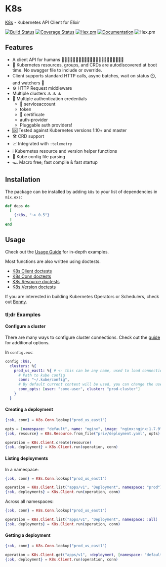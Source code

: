 # K8s

[K8s](https://hexdocs.pm/k8s/usage.html) - Kubernetes API Client for Elixir

[![Build Status](https://travis-ci.org/coryodaniel/k8s.svg?branch=master)](https://travis-ci.org/coryodaniel/k8s)
[![Coverage Status](https://coveralls.io/repos/github/coryodaniel/k8s/badge.svg?branch=master)](https://coveralls.io/github/coryodaniel/k8s?branch=master)
[![Hex.pm](http://img.shields.io/hexpm/v/k8s.svg?style=flat)](https://hex.pm/packages/k8s)
[![Documentation](https://img.shields.io/badge/documentation-on%20hexdocs-green.svg)](https://hexdocs.pm/k8s/)
![Hex.pm](https://img.shields.io/hexpm/l/k8s.svg?style=flat)


## Features

* A client API for humans 👩🏼🧑👩🏻👩🏽👩🏾🧑🏻🧑🏽🧑🧑🏾👨🏼👨🏾👨🏿
* 🔮 Kubernetes resources, groups, and CRDs are autodiscovered at boot time. No swagger file to include or override.
* Client supports standard HTTP calls, async batches, wait on status ⏲️, and watchers 👀
* ⚙️ HTTP Request middleware
* Multiple clusters ⚓ ⚓ ⚓
* 🔐 Multiple authentication credentials
  * 🤖 serviceaccount
  * token
  * 📜 certificate
  * auth-provider
  * Pluggable auth providers!
* 🆗 Tested against Kubernetes versions 1.10+ and master
* 🛠️ CRD support
* 📈 Integrated with `:telemetry`
* ℹ️ Kubernetes resource and version helper functions
* 🧰 Kube config file parsing
* 🏎️ Macro free; fast compile & fast startup

## Installation

The package can be installed by adding `k8s` to your list of dependencies in `mix.exs`:

```elixir
def deps do
  [
    {:k8s, "~> 0.5"}
  ]
end
```

## Usage

Check out the [Usage Guide](https://hexdocs.pm/k8s/usage.html) for in-depth examples.

Most functions are also written using doctests.

* [K8s.Client doctests](https://hexdocs.pm/k8s/K8s.Client.html)
* [K8s.Conn doctests](https://hexdocs.pm/k8s/K8s.Conn.html)
* [K8s.Resource doctests](https://hexdocs.pm/k8s/K8s.Resource.html)
* [K8s.Version doctests](https://hexdocs.pm/k8s/K8s.Version.html)

If you are interested in building Kubernetes Operators or Schedulers, check out [Bonny](https://github.com/coryodaniel/bonny).

### tl;dr Examples


#### Configure a cluster

There are many ways to configure cluster connections. Check out the [guide](https://hexdocs.pm/k8s/connections.html) for additional options.

In `config.exs`:

```elixir
config :k8s,
  clusters: %{
    prod_us_east1: %{ # <- this can be any name, used to load connections later
      # Path to kube config
      conn: "~/.kube/config",
      # By default current context will be used, you can change the user or cluster
      conn_opts: [user: "some-user", cluster: "prod-cluster"]
    }
  }
```


#### Creating a deployment

```elixir
{:ok, conn} = K8s.Conn.lookup("prod_us_east1")

opts = [namespace: "default", name: "nginx", image: "nginx:nginx:1.7.9"]
{:ok, resource} = K8s.Resource.from_file("priv/deployment.yaml", opts)

operation = K8s.Client.create(resource)
{:ok, deployment} = K8s.Client.run(operation, conn)
```

#### Listing deployments

In a namespace:

```elixir
{:ok, conn} = K8s.Conn.lookup("prod_us_east1")

operation = K8s.Client.list("apps/v1", "Deployment", namespace: "prod")
{:ok, deployments} = K8s.Client.run(operation, conn)
```

Across all namespaces:

```elixir
{:ok, conn} = K8s.Conn.lookup("prod_us_east1")

operation = K8s.Client.list("apps/v1", "Deployment", namespace: :all)
{:ok, deployments} = K8s.Client.run(operation, conn)
```

#### Getting a deployment

```elixir
{:ok, conn} = K8s.Conn.lookup("prod_us_east1")

operation = K8s.Client.get("apps/v1", :deployment, [namespace: "default", name: "nginx-deployment"])
{:ok, deployment} = K8s.Client.run(operation, conn)
```
